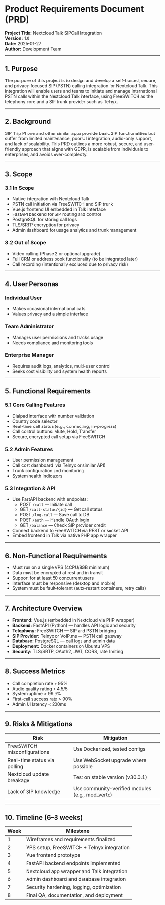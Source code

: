 # Product Requirements Document (PRD)

**Project Title:** Nextcloud Talk SIPCall Integration  
**Version:** 1.0  
**Date:** 2025-01-27  
**Author:** Development Team

---

## 1. Purpose

The purpose of this project is to design and develop a self-hosted, secure, and privacy-focused SIP (PSTN) calling integration for Nextcloud Talk. This integration will enable users and teams to initiate and manage international PSTN calls within the Nextcloud Talk interface, using FreeSWITCH as the telephony core and a SIP trunk provider such as Telnyx.

---

## 2. Background

SIP Trip Phone and other similar apps provide basic SIP functionalities but suffer from limited maintenance, poor UI integration, audio-only support, and lack of scalability. This PRD outlines a more robust, secure, and user-friendly approach that aligns with GDPR, is scalable from individuals to enterprises, and avoids over-complexity.

---

## 3. Scope

### 3.1 In Scope

- Native integration with Nextcloud Talk
- PSTN call initiation via FreeSWITCH and SIP trunk
- Vue.js frontend UI embedded in Talk interface
- FastAPI backend for SIP routing and control
- PostgreSQL for storing call logs
- TLS/SRTP encryption for privacy
- Admin dashboard for usage analytics and trunk management

### 3.2 Out of Scope

- Video calling (Phase 2 or optional upgrade)
- Full CRM or address book functionality (to be integrated later)
- Call recording (intentionally excluded due to privacy risk)

---

## 4. User Personas

### Individual User
- Makes occasional international calls
- Values privacy and a simple interface

### Team Administrator
- Manages user permissions and tracks usage
- Needs compliance and monitoring tools

### Enterprise Manager
- Requires audit logs, analytics, multi-user control
- Seeks cost visibility and system health reports

---

## 5. Functional Requirements

### 5.1 Core Calling Features
- Dialpad interface with number validation
- Country code selector
- Real-time call status (e.g., connecting, in-progress)
- Call control buttons: Mute, Hold, Transfer
- Secure, encrypted call setup via FreeSWITCH

### 5.2 Admin Features
- User permission management
- Call cost dashboard (via Telnyx or similar API)
- Trunk configuration and monitoring
- System health indicators

### 5.3 Integration & API
- Use FastAPI backend with endpoints:
  - POST `/call` — Initiate call
  - GET `/call-status/{id}` — Get call status
  - POST `/log-call` — Save call to DB
  - POST `/auth` — Handle OAuth login
  - GET `/balance` — Check SIP provider credit
- Connect backend to FreeSWITCH via REST or socket API
- Embed frontend in Talk via native PHP app wrapper

---

## 6. Non-Functional Requirements

- Must run on a single VPS (4CPU/8GB minimum)
- Data must be encrypted at rest and in transit
- Support for at least 50 concurrent users
- Interface must be responsive (desktop and mobile)
- System must be fault-tolerant (auto-restart containers, retry calls)

---

## 7. Architecture Overview

- **Frontend:** Vue.js (embedded in Nextcloud via PHP wrapper)
- **Backend:** FastAPI (Python) — handles API logic and security
- **Telephony:** FreeSWITCH — SIP and PSTN bridging
- **SIP Provider:** Telnyx or VoIP.ms — PSTN call gateway
- **Database:** PostgreSQL — call logs and admin data
- **Deployment:** Docker containers on Ubuntu VPS
- **Security:** TLS/SRTP, OAuth2, JWT, CORS, rate limiting

---

## 8. Success Metrics

- Call completion rate > 95%
- Audio quality rating > 4.5/5
- System uptime > 99.9%
- First-call success rate > 90%
- Admin UI latency < 200ms

---

## 9. Risks & Mitigations

| Risk | Mitigation |
|------|------------|
| FreeSWITCH misconfigurations | Use Dockerized, tested configs |
| Real-time status via polling | Use WebSocket upgrade where possible |
| Nextcloud update breakage | Test on stable version (v30.0.1) |
| Lack of SIP knowledge | Use community-verified modules (e.g., mod_verto) |

---

## 10. Timeline (6–8 weeks)

| Week | Milestone |
|------|-----------|
| 1 | Wireframes and requirements finalized |
| 2 | VPS setup, FreeSWITCH + Telnyx integration |
| 3 | Vue frontend prototype |
| 4 | FastAPI backend endpoints implemented |
| 5 | Nextcloud app wrapper and Talk integration |
| 6 | Admin dashboard and database integration |
| 7 | Security hardening, logging, optimization |
| 8 | Final QA, documentation, and deployment |